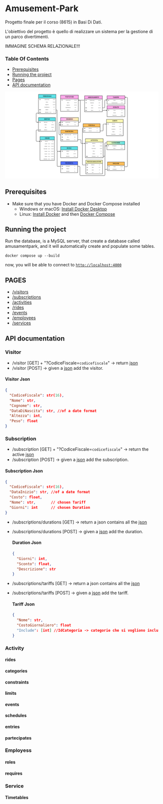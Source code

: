 # Amusement-Park
Progetto finale per il corso (8615) in Basi Di Dati.

L'obiettivo del progetto è quello di realizzare un sistema per la gestione di un parco divertimenti.

IMMAGINE SCHEMA RELAZIONALE!!!

### Table Of Contents
- [Prerequisites](#prerequisites)
- [Running the project](#running-the-project)
- [Pages](#pages)
- [API documentation](#api)

![image](/app/static/img/SchemaRelazionale.png)

## Prerequisites
- Make sure that you have Docker and Docker Compose installed
  - Windows or macOS:
    [Install Docker Desktop](https://www.docker.com/get-started)
  - Linux: [Install Docker](https://www.docker.com/get-started) and then
    [Docker Compose](https://github.com/docker/compose)

## Running the project

Run the database, is a MySQL server, that create a database called amusamentpark, and it will automatically  create and populate some tables. 

```console
docker compose up --build
```

now, you will be able to connect to [`http://localhost:4000`](http://localhost:4000)


## PAGES
- [/visitors](http://localhost:4000/visitors)
- [/subscriptions](http://localhost:4000/subscriptions)
- [/activities](http://localhost:4000/activities)
- [/rides](http://localhost:4000/rides)
- [/events](http://localhost:4000/events)
- [/employees](http://localhost:4000/employees)
- [/services](http://localhost:4000/services)

## API documentation
### Visitor
- /visitor [GET] + "?CodiceFiscale=`codicefiscale`" -> return [json](#visitor-json)
- /visitor [POST] -> given a [json](#visitor-json) add the visitor.

#### Visitor Json
```json
{
  "CodiceFiscale": str(16),
  "Nome": str,
  "Cognome": str,
  "DataDiNascita": str, //of a date format
  "Altezza": int,
  "Peso": float
}
```

### Subscription
- /subscription [GET] + "?CodiceFiscale=`codicefiscale`" -> return the active [json](#subscription-json)
- /subscription [POST] -> given a [json](#subscription-json) add the subscription.

#### Subscription Json
```json
{
  "CodiceFiscale": str(16),
  "DataInizio": str, //of a date format
  "Costo": float,
  "Nome": str,       // chosen Tariff  
  "Giorni": int      // chosen Duration
}
```

- /subscriptions/durations [GET] -> return a json contains all the [json](#duration-json)
- /subscriptions/durations [POST] -> given a [json](#duration-json) add the duration.

  #### Duration Json
  ```json
  {
    "Giorni": int,
    "Sconto": float,
    "Descrizione": str
  }
  ```

- /subscriptions/tariffs [GET] -> return a json contains all the [json](#tariff-json)
- /subscriptions/tariffs [POST] -> given a [json](#tariff-json) add the tariff.
  
  #### Tariff Json
  ```json
  {
    "Nome": str,
    "CostoGiornaliero": float
    "Include": [int] //IdCategoria -> categorie che si vogliono includere 
  }
  ```


### Activity

#### rides
#### categories
#### constraints
#### limits

#### events
#### schedules

#### entries
#### partecipates

### Employess

#### roles
#### requires

### Service

#### Timetables
